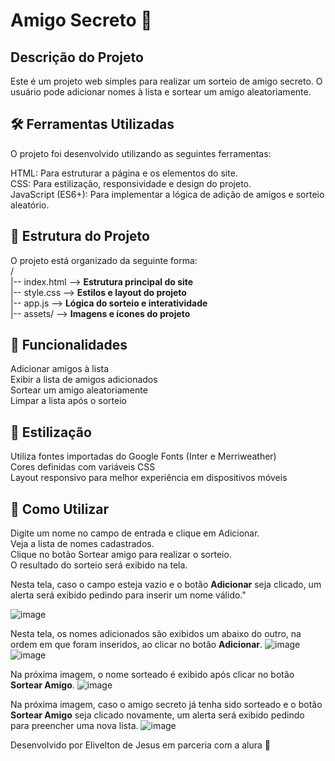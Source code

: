 # Amigo Secreto 🎁

## Descrição do Projeto

Este é um projeto web simples para realizar um sorteio de amigo secreto. O usuário pode adicionar nomes à lista e sortear um amigo aleatoriamente.

## 🛠 Ferramentas Utilizadas

O projeto foi desenvolvido utilizando as seguintes ferramentas:

HTML: Para estruturar a página e os elementos do site.  
CSS: Para estilização, responsividade e design do projeto.  
JavaScript (ES6+): Para implementar a lógica de adição de amigos e sorteio aleatório.  

## 📁 Estrutura do Projeto
O projeto está organizado da seguinte forma:  
/  
|-- index.html   -->     **Estrutura principal do site**  
|-- style.css    -->     **Estilos e layout do projeto**  
|-- app.js       -->     **Lógica do sorteio e interatividade**  
|-- assets/      -->     **Imagens e ícones do projeto**

## 🚀 Funcionalidades

Adicionar amigos à lista  
Exibir a lista de amigos adicionados  
Sortear um amigo aleatoriamente  
Limpar a lista após o sorteio  

## 🎨 Estilização

Utiliza fontes importadas do Google Fonts (Inter e Merriweather)  
Cores definidas com variáveis CSS  
Layout responsivo para melhor experiência em dispositivos móveis  

## 📝 Como Utilizar
Digite um nome no campo de entrada e clique em Adicionar.  
Veja a lista de nomes cadastrados.  
Clique no botão Sortear amigo para realizar o sorteio.  
O resultado do sorteio será exibido na tela.  

Nesta tela, caso o campo esteja vazio e o botão **Adicionar** seja clicado, um alerta será exibido pedindo para inserir um nome válido."  

![image](https://github.com/user-attachments/assets/6adbcd7f-c0dd-49dc-a35e-66c66da6657a)

Nesta tela, os nomes adicionados são exibidos um abaixo do outro, na ordem em que foram inseridos, ao clicar no botão **Adicionar**.
![image](https://github.com/user-attachments/assets/64f1115c-9803-4fd6-b19b-3d667ecf0f3d)
![image](https://github.com/user-attachments/assets/460901a2-fbff-4c23-9d79-c74cd61cfb68)

Na próxima imagem, o nome sorteado é exibido após clicar no botão **Sortear Amigo**.
![image](https://github.com/user-attachments/assets/481a70f6-cfdd-4441-a523-e0f600df5c4d)

Na próxima imagem, caso o amigo secreto já tenha sido sorteado e o botão **Sortear Amigo** seja clicado novamente, um alerta será exibido pedindo para preencher uma nova lista.
![image](https://github.com/user-attachments/assets/b605dbfd-4c99-41d3-844a-0973aa2bb66f)






Desenvolvido por Elivelton de Jesus em parceria com a alura 🎉

